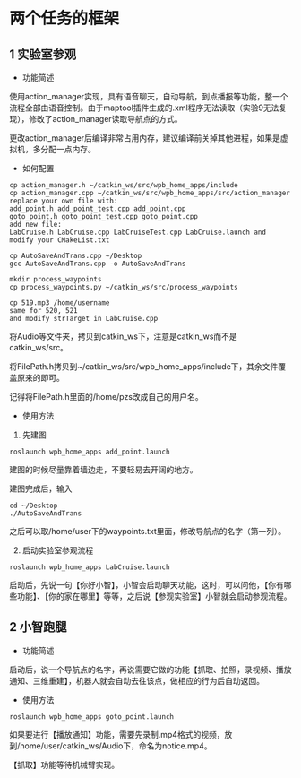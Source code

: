 # 两个任务的框架



## 1 实验室参观

- 功能简述

使用action_manager实现，具有语音聊天，自动导航，到点播报等功能，整一个流程全部由语音控制。由于maptool插件生成的.xml程序无法读取（实验9无法复现），修改了action_manager读取导航点的方式。

更改action_manager后编译非常占用内存，建议编译前关掉其他进程，如果是虚拟机，多分配一点内存。

- 如何配置

~~~
cp action_manager.h ~/catkin_ws/src/wpb_home_apps/include
cp action_manager.cpp ~/catkin_ws/src/wpb_home_apps/src/action_manager
replace your own file with:
add_point.h add_point_test.cpp add_point.cpp
goto_point.h goto_point_test.cpp goto_point.cpp
add new file:
LabCruise.h LabCruise.cpp LabCruiseTest.cpp LabCruise.launch and modify your CMakeList.txt
~~~

~~~
cp AutoSaveAndTrans.cpp ~/Desktop
gcc AutoSaveAndTrans.cpp -o AutoSaveAndTrans
~~~

~~~
mkdir process_waypoints
cp process_waypoints.py ~/catkin_ws/src/process_waypoints
~~~

~~~
cp 519.mp3 /home/username
same for 520, 521
and modify strTarget in LabCruise.cpp
~~~

将Audio等文件夹，拷贝到catkin_ws下，注意是catkin_ws而不是catkin_ws/src。

将FilePath.h拷贝到~/catkin_ws/src/wpb_home_apps/include下，其余文件覆盖原来的即可。

记得将FilePath.h里面的/home/pzs改成自己的用户名。

- 使用方法

1. 先建图

~~~
roslaunch wpb_home_apps add_point.launch 
~~~

建图的时候尽量靠着墙边走，不要轻易去开阔的地方。

建图完成后，输入

~~~
cd ~/Desktop
./AutoSaveAndTrans
~~~

之后可以取/home/user下的waypoints.txt里面，修改导航点的名字（第一列）。

2. 启动实验室参观流程

~~~
roslaunch wpb_home_apps LabCruise.launch
~~~

启动后，先说一句【你好小智】，小智会启动聊天功能，这时，可以问他，【你有哪些功能】、【你的家在哪里】等等，之后说【参观实验室】小智就会启动参观流程。

## 2 小智跑腿

- 功能简述

启动后，说一个导航点的名字，再说需要它做的功能【抓取、拍照，录视频、播放通知、三维重建】，机器人就会自动去往该点，做相应的行为后自动返回。

- 使用方法

~~~
roslaunch wpb_home_apps goto_point.launch
~~~

如果要进行【播放通知】功能，需要先录制.mp4格式的视频，放到/home/user/catkin_ws/Audio下，命名为notice.mp4。

【抓取】功能等待机械臂实现。



